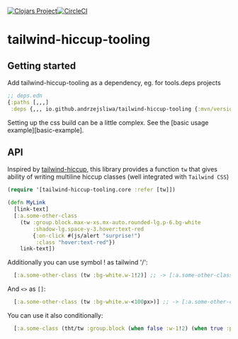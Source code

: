 [![Clojars Project](https://img.shields.io/clojars/v/io.github.andrzejsliwa/tailwind-hiccup-tooling.svg)](https://clojars.org/io.github.andrzejsliwa/tailwind-hiccup-tooling)[![CircleCI](https://dl.circleci.com/status-badge/img/gh/andrzejsliwa/tailwind-hiccup-tooling/tree/main.svg?style=svg)](https://dl.circleci.com/status-badge/redirect/gh/andrzejsliwa/tailwind-hiccup-tooling/tree/main)
# tailwind-hiccup-tooling

## Getting started

Add tailwind-hiccup-tooling as a dependency, eg. for tools.deps projects

```clojure
;; deps.edn
{:paths [,,,]
 :deps {,,, io.github.andrzejsliwa/tailwind-hiccup-tooling {:mvn/version "0.1.5"} ,,,}
```

Setting up the css build can be a little complex. See the [basic usage
example][basic-example].

## API

Inspired by [tailwind-hiccup](https://github.com/rgm/tailwind-hiccup), this library provides a function `tw` that gives ability of
writing multiline hiccup classes (well integrated with `Tailwind CSS`)

```clojure
(require '[tailwind-hiccup-tooling.core :refer [tw]])

(defn MyLink
  [link-text]
  [:a.some-other-class
    (tw :group.block.max-w-xs.mx-auto.rounded-lg.p-6.bg-white
        :shadow-lg.space-y-3.hover:text-red
        {:on-click #(js/alert "surprise!")
         :class "hover:text-red"})
    link-text])
```

Additionally you can use symbol ! as tailwind '/':

```clojure
  [:a.some-other-class (tw :bg-white.w-1!2)] ;; -> [:a.some-other-class {:class "bg-white w-1/2"}]
```

And `<>` as `[]`:

```clojure
  [:a.some-other-class (tw :bg-white.w-<100px>)] ;; -> [:a.some-other-class {:class "bg-white w-[100px]"}]
```

You can use it also conditionally:

```clojure
  [:a.some-class (tht/tw :group.block (when false :w-1!2) (when true :p-<40px>) {:href "#"})] ;; -> [:a.some-class {:class "group block p-[40px]", :href "#"}]
```

[Tailwind CSS]: https://tailwindcss.com
